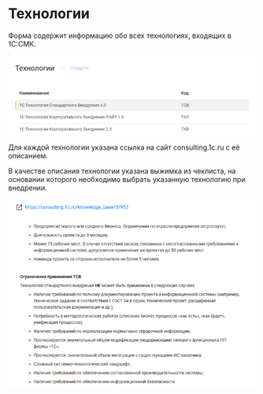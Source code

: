 # Технологии

Форма содержит информацию обо всех технологиях, входящих в 1С:СМК.

![alt-текст](_images/ТехнологииСписок.png "Список доступных технологий")

Для каждой технологии указана ссылка на сайт consulting.1c.ru с её описанием.

В качестве описания технологии указана выжимка из чеклиста, на основании которого необходимо выбрать указанную технологию при внедрении.

![alt-текст](_images/ТехнологииДетали.png "Детали выбранной технологии")
